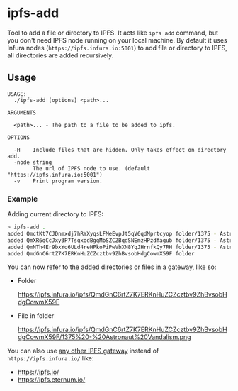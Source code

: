 # ipfs-add

Tool to add a file or directory to IPFS. It acts like `ipfs add` command, but you don't 
need IPFS node running on your local machine. By default it uses Infura nodes (`https://ipfs.infura.io:5001`)
to add file or directory to IPFS, all directories are added recursively.

## Usage

```
USAGE:
  ./ipfs-add [options] <path>...

ARGUMENTS

  <path>... - The path to a file to be added to ipfs.

OPTIONS

  -H	Include files that are hidden. Only takes effect on directory add.
  -node string
    	The url of IPFS node to use. (default "https://ipfs.infura.io:5001")
  -v	Print program version.
```

### Example

Adding current directory to IPFS:

```bash
> ipfs-add .
added QmctKt7CJDnmxdj7hRYXyqsLFMeEvpJt5qV6qdMprtcyop folder/1375 - Astronaut Vandalism - alt.txt
added QmXR6qCcJxy3P7TsqxodBgqMbSZCZBqdSNEmzHPzdfagub folder/1375 - Astronaut Vandalism - transcript.txt
added QmNTh4Er9bxYq6ULd4reHPkoPiPwVbXN8YqJHrnfkQy7RH folder/1375 - Astronaut Vandalism.png
added QmdGnC6rtZ7K7ERKnHuZCZcztbv9ZhBvsobHdgCowmX59F folder
```

You can now refer to the added directories or files in a gateway, like so:

- Folder

    https://ipfs.infura.io/ipfs/QmdGnC6rtZ7K7ERKnHuZCZcztbv9ZhBvsobHdgCowmX59F
    
- File in folder

    https://ipfs.infura.io/ipfs/QmdGnC6rtZ7K7ERKnHuZCZcztbv9ZhBvsobHdgCowmX59F/1375%20-%20Astronaut%20Vandalism.png

You can also use [any other IPFS gateway](https://ipfs.github.io/public-gateway-checker/) instead of 
`https://ipfs.infura.io/` like:

* https://ipfs.io/
* https://ipfs.eternum.io/